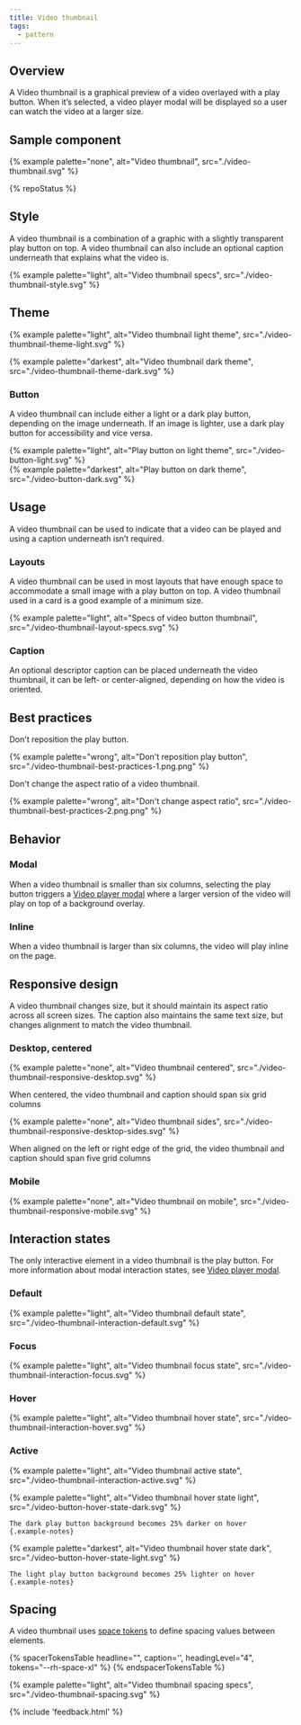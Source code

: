 ```yaml
---
title: Video thumbnail
tags:
  - pattern
---
```


## Overview

A Video thumbnail is a graphical preview of a video overlayed with a play button. When it’s selected, a video player modal will be displayed so a user can watch the video at a larger size.

## Sample component
{% example palette="none",
           alt="Video thumbnail",
           src="./video-thumbnail.svg" %}

{% repoStatus %}

## Style

A video thumbnail is a combination of a graphic with a slightly transparent play button on top. A video thumbnail can also include an optional caption underneath that explains what the video is.

{% example palette="light",
           alt="Video thumbnail specs",
           src="./video-thumbnail-style.svg" %}

## Theme
{% example palette="light",
           alt="Video thumbnail light theme",
           src="./video-thumbnail-theme-light.svg" %}
           
{% example palette="darkest",
           alt="Video thumbnail dark theme",
           src="./video-thumbnail-theme-dark.svg" %}

### Button

A video thumbnail can include either a light or a dark play button, depending on the image underneath. If an image is lighter, use a dark play button for accessibility and vice versa.

<div class="multi-column--min-300-wide"><div>
    {% example palette="light",
              alt="Play button on light theme",
              src="./video-button-light.svg" %}
  </div><div>
    {% example palette="darkest",
              alt="Play button on dark theme",
              src="./video-button-dark.svg" %}
</div></div>

## Usage

A video thumbnail can be used to indicate that a video can be played and using a caption underneath isn’t required.

### Layouts

A video thumbnail can be used in most layouts that have enough space to accommodate a small image with a play button on top. A video thumbnail used in a card is a good example of a minimum size.

{% example palette="light",
           alt="Specs of video button thumbnail",
           src="./video-thumbnail-layout-specs.svg" %}

### Caption

An optional descriptor caption can be placed underneath the video thumbnail, it can be left- or center-aligned, depending on how the video is oriented.

## Best practices

Don't reposition the play button.

{% example palette="wrong",
           alt="Don't reposition play button",
           src="./video-thumbnail-best-practices-1.png.png" %}

Don't change the aspect ratio of a video thumbnail.

{% example palette="wrong",
           alt="Don't change aspect ratio",
           src="./video-thumbnail-best-practices-2.png.png" %}

## Behavior

### Modal

When a video thumbnail is smaller than six columns, selecting the play button triggers a [Video player modal](../modal) where a larger version of the video will play on top of a background overlay.

### Inline

When a video thumbnail is larger than six columns, the video will play inline on the page.

## Responsive design

A video thumbnail changes size, but it should maintain its aspect ratio across all screen sizes. The caption also maintains the same text size, but changes alignment to match the video thumbnail.

### Desktop, centered

{% example palette="none",
           alt="Video thumbnail centered",
           src="./video-thumbnail-responsive-desktop.svg" %}

When centered, the video thumbnail and caption should span six grid columns

{% example palette="none",
           alt="Video thumbnail sides",
           src="./video-thumbnail-responsive-desktop-sides.svg" %}

When aligned on the left or right edge of the grid, the video thumbnail and caption should span five grid columns

### Mobile

{% example palette="none",
           alt="Video thumbnail on mobile",
           src="./video-thumbnail-responsive-mobile.svg" %}

## Interaction states

The only interactive element in a video thumbnail is the play button. For more information about modal interaction states, see [Video player modal](../modal).

### Default
{% example palette="light",
           alt="Video thumbnail default state",
           src="./video-thumbnail-interaction-default.svg" %}

### Focus
{% example palette="light",
           alt="Video thumbnail focus state",
           src="./video-thumbnail-interaction-focus.svg" %}

### Hover
{% example palette="light",
           alt="Video thumbnail hover state",
           src="./video-thumbnail-interaction-hover.svg" %}

### Active
{% example palette="light",
           alt="Video thumbnail active state",
           src="./video-thumbnail-interaction-active.svg" %}

<div class="multi-column--min-300-wide"><div>
    {% example palette="light",
              alt="Video thumbnail hover state light",
              src="./video-button-hover-state-dark.svg" %}

    The dark play button background becomes 25% darker on hover
    {.example-notes}
</div><div>
    {% example palette="darkest",
              alt="Video thumbnail hover state dark",
              src="./video-button-hover-state-light.svg" %}

    The light play button background becomes 25% lighter on hover
    {.example-notes}
</div></div>

## Spacing

A video thumbnail uses [space tokens](/tokens/space/) to define spacing 
values between elements.

{% spacerTokensTable 
  headline="",
  caption='',
  headingLevel="4",
  tokens="--rh-space-xl" %}
{% endspacerTokensTable %}

{% example palette="light",
           alt="Video thumbnail spacing specs",
           src="./video-thumbnail-spacing.svg" %}

{% include 'feedback.html' %}